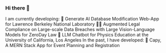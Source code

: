 ### Hi there 👋
I am currently developing:
🤖 Generate AI Database Modification Web-App for Lawrence Berkeley National Laboratory
🧑‍⚖️ Augmented Legal Compliance on Large-scale Data Breaches with Large Vision-Language Models for ZeroDay Law
🏫 LLM Chatbot for Physics Education at the University of California, Los Angeles
In the past, I have developed:
📆 Capy, A MERN Stack App for Event Planning and Registration
